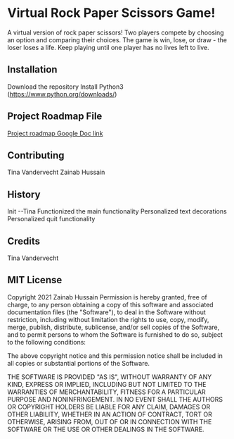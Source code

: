 # Virtual Rock Paper Scissors Game!

A virtual version of rock paper scissors! Two players compete by choosing an option and comparing their choices. The game is win, lose, or draw - the loser loses a life. Keep playing until one player has no lives left to live.

 ## Installation
Download the repository
Install Python3 (https://www.python.org/downloads/)

## Project Roadmap File
[Project roadmap Google Doc link](https://docs.google.com/document/d/15gKnuETX0Z-GodusE8Luvbn65flAFX-6kmnsh3VmR3o/edit?usp=sharing)

## Contributing 
Tina Vandervecht
Zainab Hussain

## History 
Init --Tina 
Functionized the main functionality
Personalized text decorations
Personalized quit functionality

## Credits 
Tina Vandervecht

## MIT License

Copyright 2021 Zainab Hussain
Permission is hereby granted, free of charge, to any person obtaining a copy of this software and associated documentation files (the "Software"), to deal in the Software without restriction, including without limitation the rights to use, copy, modify, merge, publish, distribute, sublicense, and/or sell copies of the Software, and to permit persons to whom the Software is furnished to do so, subject to the following conditions:

The above copyright notice and this permission notice shall be included in all copies or substantial portions of the Software.

THE SOFTWARE IS PROVIDED "AS IS", WITHOUT WARRANTY OF ANY KIND, EXPRESS OR IMPLIED, INCLUDING BUT NOT LIMITED TO THE WARRANTIES OF MERCHANTABILITY, FITNESS FOR A PARTICULAR PURPOSE AND NONINFRINGEMENT. IN NO EVENT SHALL THE AUTHORS OR COPYRIGHT HOLDERS BE LIABLE FOR ANY CLAIM, DAMAGES OR OTHER LIABILITY, WHETHER IN AN ACTION OF CONTRACT, TORT OR OTHERWISE, ARISING FROM, OUT OF OR IN CONNECTION WITH THE SOFTWARE OR THE USE OR OTHER DEALINGS IN THE SOFTWARE.

